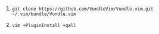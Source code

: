 1. ```git clone https://github.com/VundleVim/Vundle.vim.git ~/.vim/bundle/Vundle.vim```

2. ```vim +PluginInstall +qall```
